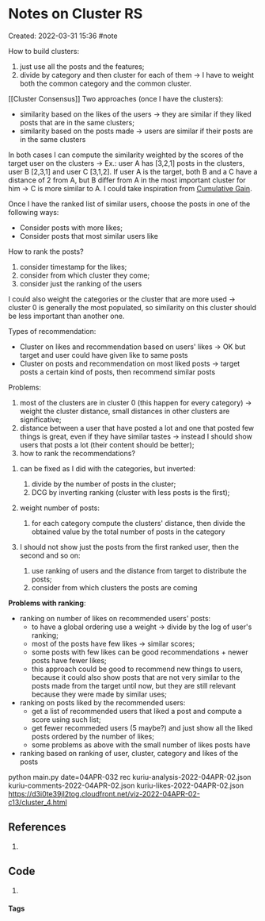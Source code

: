 # Notes on Cluster RS
Created: 2022-03-31 15:36
#note 

How to build clusters:
1. just use all the posts and the features;
2. divide by category and then cluster for each of them -> I have to weight both the common category and the common cluster. 

[[Cluster Consensus]]
Two approaches (once I have the clusters):
- similarity based on the likes of the users -> they are similar if they liked posts that are in the same clusters;
- similarity based on the posts made -> users are similar if their posts are in the same clusters

In both cases I can compute the similarity weighted by the scores of the target user on the clusters -> Ex.: user A has \[3,2,1\] posts in the clusters, user B \[2,3,1\] and user C \[3,1,2\]. If user A is the target, both B and a C have a distance of 2 from A, but B differ from A in the most important cluster for him -> C is more similar to A. I could take inspiration from [Cumulative Gain](https://machinelearningmedium.com/2017/07/24/discounted-cumulative-gain/).

Once I have the ranked list of similar users, choose the posts in one of the following ways:
-  Consider posts with more likes;
-  Consider posts that most similar users like

How to rank the posts?
1. consider timestamp for the likes;
2. consider from which cluster they come;
3. consider just the ranking of the users

I could also weight the categories or the cluster that are more used -> cluster 0 is generally the most populated, so similarity on this cluster should be less important than another one.

Types of recommendation:
- Cluster on likes and recommendation based on users' likes -> OK but target and user could have given like to same posts
- Cluster on posts and recommendation on most liked posts -> target posts a certain kind of posts, then recommend similar posts

Problems:
1. most of the clusters are in cluster 0 (this happen for every category) -> weight the cluster distance, small distances in other clusters are significative;
2. distance between a user that have posted a lot and one that posted few things is great, even if they have similar tastes -> instead I should show users that posts a lot (their content should be better);
3. how to rank the recommendations?

1) can be fixed as I did with the categories, but inverted:
	1) divide by the number of posts in the cluster;
	2) DCG by inverting ranking (cluster with less posts is the first);

2) weight number of posts:
	1) for each category compute the clusters' distance, then divide the obtained value by the total number of posts in the category

3) I should not show just the posts from the first ranked user, then the second and so on:
	1) use ranking of users and the distance from target to distribute the posts;
	2) consider from which clusters the posts are coming

**Problems with ranking**:
-	ranking on number of likes on recommended users' posts:
	-	to have a global ordering use a weight -> divide by the log of user's ranking;
	-	most of the posts have few likes -> similar scores;
	-	some posts with few likes can be good recommendations + newer posts have fewer likes;
	-	this approach could be good to recommend new things to users, because it could also show posts that are not very similar to the posts made from the target until now, but they are still relevant because they were made by similar uses;
-	ranking on posts liked by the recommended users:
	-	get a list of recommended users that liked a post and compute a score using such list;
	-	get fewer recommeded users (5 maybe?) and just show all the liked posts ordered by the number of likes;
	-	some problems as above with the small number of likes posts have  
-	ranking based on ranking of user, cluster, category and likes of the posts 

python main.py date=04APR-032 rec
kuriu-analysis-2022-04APR-02.json
kuriu-comments-2022-04APR-02.json
kuriu-likes-2022-04APR-02.json
https://d3i0te39jl2tog.cloudfront.net/viz-2022-04APR-02-c13/cluster_4.html
## References
1. 

## Code
1. 

#### Tags